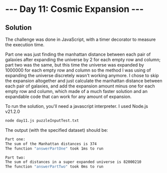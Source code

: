 # --- Day 11: Cosmic Expansion ---

## Solution

The challenge was done in JavaScript, with a timer decorator to measure the execution time.

Part one was just finding the manhattan distance between each pair of galaxies after expanding the universe by 2 for each empty row and column; part two was the same, but this time the universe was expanded by 1000000 for each empty row and column so the method I was using of expanding the universe discretely wasn't working anymore. I chose to skip the expansion altogether and just calculate the manhattan distance between each pair of galaxies, and add the expansion amount minus one for each empty row and column, which made of a much faster solution and an expandable code that can work for any amount of expansion.

To run the solution, you'll need a javascript interpreter. I used Node.js v21.2.0

```zsh
node day11.js puzzleInputTest.txt
```

The output (with the specified dataset) should be:

```zsh
Part one:
The sum of the Manhattan distances is 374
The function "answerPartOne" took 1ms to run

Part two:
The sum of distances in a super expanded universe is 82000210
The function "answerPartTwo" took 0ms to run
```
